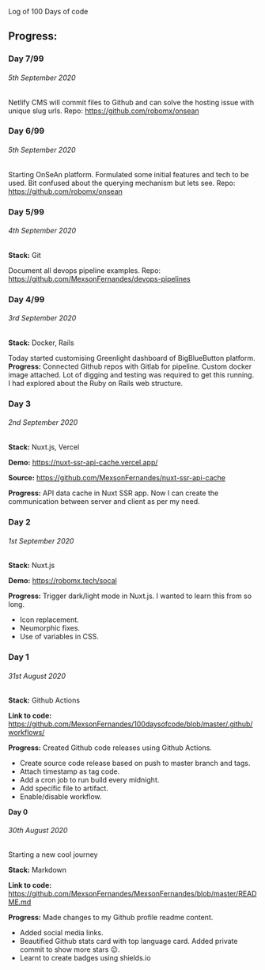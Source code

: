 Log of 100 Days of code

## Progress:

### **Day 7/99**

###### 5th September 2020
Netlify CMS will commit files to Github and can solve the hosting issue with unique slug urls.
Repo: https://github.com/robomx/onsean


### **Day 6/99**

###### 5th September 2020
Starting OnSeAn platform. Formulated some initial features and tech to be used. Bit confused about the querying mechanism but lets see.
Repo: https://github.com/robomx/onsean

### **Day 5/99**

###### 4th September 2020
**Stack:** Git

Document all devops pipeline examples.
Repo: https://github.com/MexsonFernandes/devops-pipelines

### **Day 4/99**

###### 3rd September 2020
**Stack:** Docker, Rails

Today started customising Greenlight dashboard of BigBlueButton platform.
**Progress:**
Connected Github repos with Gitlab for pipeline.
Custom docker image attached.
Lot of digging and testing was required to get this running.
I had explored about the Ruby on Rails web structure.


### **Day 3**

###### 2nd September 2020
**Stack:** Nuxt.js, Vercel

**Demo:** https://nuxt-ssr-api-cache.vercel.app/

**Source:** https://github.com/MexsonFernandes/nuxt-ssr-api-cache

**Progress:**
API data cache in Nuxt SSR app.
Now I can create the communication between server and client as per my need.

### **Day 2**

###### 1st September 2020
**Stack:** Nuxt.js

**Demo:** https://robomx.tech/socal

**Progress:**
Trigger dark/light mode in Nuxt.js. I wanted to learn this from so long.
* Icon replacement.
* Neumorphic fixes.
* Use of variables in CSS.


### **Day 1**

###### 31st August 2020
**Stack:** Github Actions 

**Link to code:** https://github.com/MexsonFernandes/100daysofcode/blob/master/.github/workflows/

**Progress:**
Created Github code releases using Github Actions. 
* Create source code release based on push to master branch and tags.
* Attach timestamp as tag code.
* Add a cron job to run build every midnight.
* Add specific file to artifact.
* Enable/disable workflow.


**Day 0**

###### 30th August 2020

Starting a new cool journey

**Stack:** Markdown 

**Link to code:** https://github.com/MexsonFernandes/MexsonFernandes/blob/master/README.md

**Progress:**
Made changes to my Github profile readme content. 
* Added social media links.
* Beautified Github stats card with top language card. Added private commit to show more stars :wink:.
* Learnt to create badges using shields.io

